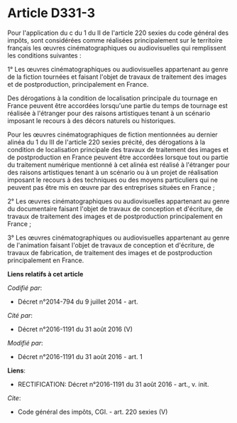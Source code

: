 # Article D331-3

Pour l'application du c du 1 du II de l'article 220 sexies du code général des impôts, sont considérées comme réalisées
principalement sur le territoire français les œuvres cinématographiques ou audiovisuelles qui remplissent les conditions
suivantes : 

1° Les œuvres cinématographiques ou audiovisuelles appartenant au genre de la fiction tournées et faisant l'objet de travaux
de traitement des images et de postproduction, principalement en France. 

Des dérogations à la condition de localisation principale du tournage en  France peuvent être accordées lorsqu'une partie du
temps de tournage  est réalisée à l'étranger pour des raisons artistiques tenant à un  scénario imposant le recours à des
décors naturels ou historiques.

Pour les œuvres cinématographiques de  fiction mentionnées au dernier alinéa du 1 du III de l'article 220  sexies précité,
des dérogations à la condition de localisation  principale des travaux de traitement des images et de postproduction en
France peuvent être accordées lorsque tout ou partie du traitement  numérique mentionné à cet alinéa est réalisé à l'étranger
pour des  raisons artistiques tenant à un scénario ou à un projet de réalisation  imposant le recours à des techniques ou des
moyens particuliers qui ne  peuvent pas être mis en œuvre par des entreprises situées en France ; 

2° Les œuvres cinématographiques ou audiovisuelles appartenant au genre du documentaire faisant l'objet de travaux de
conception et d'écriture, de travaux de traitement des images et de postproduction principalement en France ; 

3° Les œuvres cinématographiques ou audiovisuelles appartenant au genre de l'animation faisant l'objet de travaux de
conception et d'écriture, de travaux de fabrication, de traitement des images et de postproduction principalement en France.

**Liens relatifs à cet article**

_Codifié par_:

  - Décret n°2014-794 du 9 juillet 2014 - art.

_Cité par_:

  - Décret n°2016-1191 du 31 août 2016 (V)

_Modifié par_:

  - Décret n°2016-1191 du 31 août 2016 - art. 1

**Liens**:

  - RECTIFICATION: Décret n°2016-1191 du 31 août 2016 - art., v. init.

_Cite_:

  - Code général des impôts, CGI. - art. 220 sexies (V)
